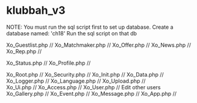 # klubbah_v3

NOTE: You must run the sql script first to set up database.
Create a database named: 'ch18'
Run the sql script on that db

Xo_Guestlist.php // 
Xo_Matchmaker.php // 
Xo_Offer.php // 
Xo_News.php // 
Xo_Rep.php // 


Xo_Status.php // 
Xo_Profile.php // 

Xo_Root.php // 
Xo_Security.php // 
Xo_Init.php // 
Xo_Data.php // 
Xo_Logger.php // 
Xo_Language.php //
Xo_Upload.php //  
Xo_Ui.php // 
Xo_Access.php // 
Xo_User.php // Edit other users
Xo_Gallery.php // 
Xo_Event.php // 
Xo_Message.php //
Xo_App.php // 